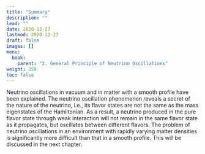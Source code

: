 ```yaml
---
title: "Summary"
description: ""
lead: ""
date: 2020-12-27
lastmod: 2020-12-27
draft: false
images: []
menu:
  book:
    parent: "2. General Principle of Neutrino Oscillations"
weight: 250
toc: false
---
```



Neutrino oscillations in vacuum and in matter with a smooth profile have been explained. The neutrino oscillation phenomenon reveals a secret of the nature of the neutrino, i.e., its flavor states are not the same as the mass eigenstates of the Hamiltonian.
As a result, a neutrino produced in the pure flavor state through weak interaction will not remain in the same flavor state as it propagates, but oscillates between different flavors. The problem of neutrino oscillations in an environment with rapidly varying matter densities is significantly more difficult than that in a smooth profile. This will be discussed in the next chapter.
